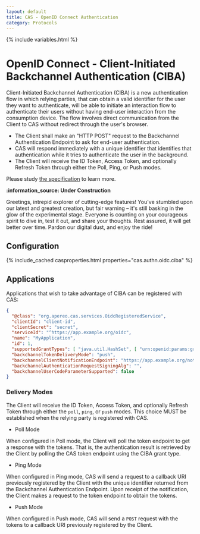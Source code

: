 ```yaml
---
layout: default
title: CAS - OpenID Connect Authentication
category: Protocols
---
```

{% include variables.html %}

# OpenID Connect - Client-Initiated Backchannel Authentication (CIBA)

Client-Initiated Backchannel Authentication (CIBA) is a new authentication flow in which relying parties, that can obtain a 
valid identifier for the user they want to authenticate, will be able to initiate an interaction flow to 
authenticate their users without having end-user interaction from the consumption device. The flow involves direct 
communication from the Client to CAS without redirect through the user's browser.

- The Client shall make an "HTTP POST" request to the Backchannel Authentication Endpoint to ask for end-user authentication.
- CAS will respond immediately with a unique identifier that identifies that authentication while it tries to authenticate the user in the background.
- The Client will receive the ID Token, Access Token, and optionally Refresh Token through either the Poll, Ping, or Push modes.

Please study [the specification](https://openid.net/specs/openid-client-initiated-backchannel-authentication-core-1_0.html) to learn more.

<div class="alert alert-info"><strong>:information_source: Under Construction</strong><p>
Greetings, intrepid explorer of cutting-edge features! You've stumbled upon our latest and greatest creation, but fair warning – 
it's still basking in the glow of the experimental stage. Everyone is counting on your courageous spirit to dive in, test it out, and share your thoughts.
Rest assured, it will get better over time. Pardon our digital dust, and enjoy the ride!
</p></div>

## Configuration

{% include_cached casproperties.html properties="cas.authn.oidc.ciba" %}

## Applications

Applications that wish to take advantage of CIBA can be registered with CAS:

```json
{
  "@class": "org.apereo.cas.services.OidcRegisteredService",
  "clientId": "client-id",
  "clientSecret": "secret",
  "serviceId": "^https://app.example.org/oidc",
  "name": "MyApplication",
  "id": 1,
  "supportedGrantTypes": [ "java.util.HashSet", [ "urn:openid:params:grant-type:ciba" ] ],
  "backchannelTokenDeliveryMode": "push",
  "backchannelClientNotificationEndpoint": "https://app.example.org/notify",
  "backchannelAuthenticationRequestSigningAlg": "",
  "backchannelUserCodeParameterSupported": false
}
```

### Delivery Modes

The Client will receive the ID Token, Access Token, and optionally Refresh Token through either the `poll`, `ping`, or `push` modes. This choice MUST be 
established when the relying party is registered with CAS.

- Poll Mode

When configured in Poll mode, the Client will poll the token endpoint to get a response with the tokens. That is, the authentication result is retrieved by 
the Client by polling the CAS token endpoint using the CIBA grant type.

- Ping Mode

When configured in Ping mode, CAS will send a request to a callback URI previously registered by the Client 
with the unique identifier returned from the Backchannel Authentication Endpoint. Upon receipt of the notification, 
the Client makes a request to the token endpoint to obtain the tokens.

- Push Mode

When configured in Push mode, CAS will send a `POST` request with the tokens to a callback URI previously registered by the Client.


